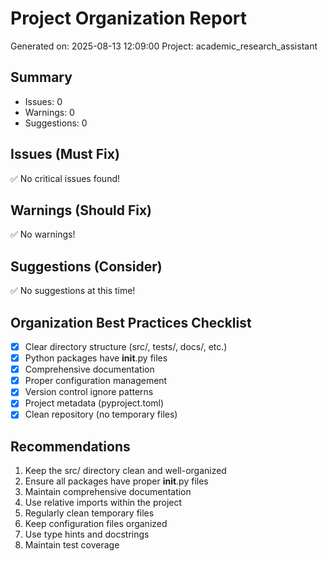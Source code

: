 
# Project Organization Report
Generated on: 2025-08-13 12:09:00
Project: academic_research_assistant

## Summary
- Issues: 0
- Warnings: 0
- Suggestions: 0

## Issues (Must Fix)
✅ No critical issues found!

## Warnings (Should Fix)
✅ No warnings!

## Suggestions (Consider)
✅ No suggestions at this time!

## Organization Best Practices Checklist
- [x] Clear directory structure (src/, tests/, docs/, etc.)
- [x] Python packages have __init__.py files
- [x] Comprehensive documentation
- [x] Proper configuration management
- [x] Version control ignore patterns
- [x] Project metadata (pyproject.toml)
- [x] Clean repository (no temporary files)

## Recommendations
1. Keep the src/ directory clean and well-organized
2. Ensure all packages have proper __init__.py files
3. Maintain comprehensive documentation
4. Use relative imports within the project
5. Regularly clean temporary files
6. Keep configuration files organized
7. Use type hints and docstrings
8. Maintain test coverage
